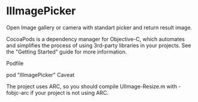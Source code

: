 # IIImagePicker
Open Image gallery or camera with standart picker and return result image.

CocoaPods is a dependency manager for Objective-C, which automates and simplifies the process of using 3rd-party libraries in your projects. See the "Getting Started" guide for more information.

Podfile

pod "IIImagePicker"
Caveat

The project uses ARC, so you should compile UIImage-Resize.m with -fobjc-arc if your project is not using ARC.


